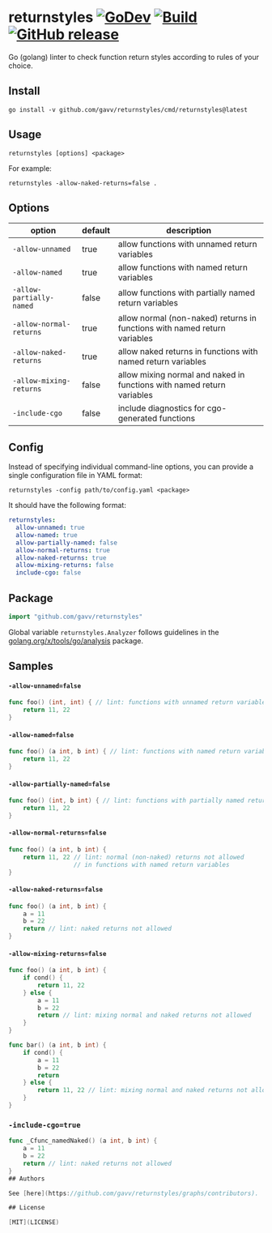 # returnstyles [![GoDev](https://img.shields.io/badge/go.dev-reference-007d9c?logo=go&logoColor=white)](https://pkg.go.dev/github.com/gavv/returnstyles) [![Build](https://github.com/gavv/returnstyles/workflows/build/badge.svg)](https://github.com/gavv/returnstyles/actions) [![GitHub release](https://img.shields.io/github/release/gavv/returnstyles.svg)](https://github.com/gavv/returnstyles/releases)

Go (golang) linter to check function return styles according to rules of your choice.

## Install

```
go install -v github.com/gavv/returnstyles/cmd/returnstyles@latest
```

## Usage

```
returnstyles [options] <package>
```

For example:

```
returnstyles -allow-naked-returns=false .
```

## Options

| option                   | default | description                                                               |
|--------------------------|---------|---------------------------------------------------------------------------|
| `-allow-unnamed`         | true    | allow functions with unnamed return variables                             |
| `-allow-named`           | true    | allow functions with named return variables                               |
| `-allow-partially-named` | false   | allow functions with partially named return variables                     |
| `-allow-normal-returns`  | true    | allow normal (non-naked) returns in functions with named return variables |
| `-allow-naked-returns`   | true    | allow naked returns in functions with named return variables              |
| `-allow-mixing-returns`  | false   | allow mixing normal and naked in functions with named return variables    |
| `-include-cgo`           | false   | include diagnostics for cgo-generated functions                                                       |

## Config

Instead of specifying individual command-line options, you can provide a single configuration file in YAML format:

```
returnstyles -config path/to/config.yaml <package>
```

It should have the following format:

```yaml
returnstyles:
  allow-unnamed: true
  allow-named: true
  allow-partially-named: false
  allow-normal-returns: true
  allow-naked-returns: true
  allow-mixing-returns: false
  include-cgo: false
```

## Package

```go
import "github.com/gavv/returnstyles"
```

Global variable `returnstyles.Analyzer` follows guidelines in the [golang.org/x/tools/go/analysis](https://pkg.go.dev/golang.org/x/tools/go/analysis) package.

## Samples

#### `-allow-unnamed=false`

```go
func foo() (int, int) { // lint: functions with unnamed return variables not allowed
    return 11, 22
}
```

#### `-allow-named=false`

```go
func foo() (a int, b int) { // lint: functions with named return variables not allowed
    return 11, 22
}
```

#### `-allow-partially-named=false`

```go
func foo() (int, b int) { // lint: functions with partially named return variables not allowed
    return 11, 22
}
```

#### `-allow-normal-returns=false`

```go
func foo() (a int, b int) {
    return 11, 22 // lint: normal (non-naked) returns not allowed
                  // in functions with named return variables
}
```

#### `-allow-naked-returns=false`

```go
func foo() (a int, b int) {
    a = 11
    b = 22
    return // lint: naked returns not allowed
}
```

#### `-allow-mixing-returns=false`

```go
func foo() (a int, b int) {
    if cond() {
        return 11, 22
    } else {
        a = 11
        b = 22
        return // lint: mixing normal and naked returns not allowed
    }
}

func bar() (a int, b int) {
    if cond() {
        a = 11
        b = 22
        return
    } else {
        return 11, 22 // lint: mixing normal and naked returns not allowed
    }
}
```

### `-include-cgo=true`

```go
func _Cfunc_namedNaked() (a int, b int) {
	a = 11
	b = 22
	return // lint: naked returns not allowed
}
## Authors

See [here](https://github.com/gavv/returnstyles/graphs/contributors).

## License

[MIT](LICENSE)
